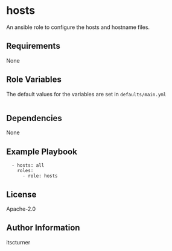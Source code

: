 hosts
=====

An ansible role to configure the hosts and hostname files.

Requirements
------------

None

Role Variables
--------------

The default values for the variables are set in `defaults/main.yml`
```

```

Dependencies
------------

None

Example Playbook
----------------
```
  - hosts: all
    roles:
      - role: hosts
```

License
-------

Apache-2.0

Author Information
------------------

itscturner
